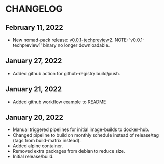 # CHANGELOG

## February 11, 2022
  * New nomad-pack release: [v0.0.1-techpreview2](https://github.com/hashicorp/nomad-pack/blob/main/CHANGELOG.md#001-techpreview2-february-07-2022). NOTE: 'v0.0.1-techpreview1' binary no longer downloadable.

## January 27, 2022
  * Added github action for github-registry build/push.

## January 21, 2022
  * Added github workflow example to README

## January 20, 2022
  * Manual triggered pipelines for initial image-builds to docker-hub.
  * Changed pipeline to build on monthly schedule instead of release/tag (tags from build-matrix instead).
  * Added alpine container.
  * Removed extra packages from debian to reduce size.
  * Initial release/build.
